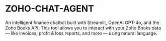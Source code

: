 # ZOHO-CHAT-AGENT
An intelligent finance chatbot built with Streamlit, OpenAI GPT-4o, and the Zoho Books API. This tool allows you to interact with your Zoho Books data — like invoices, profit &amp; loss reports, and more — using natural language.
